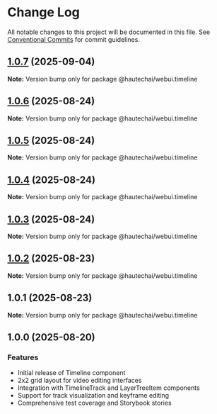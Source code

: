 # Change Log

All notable changes to this project will be documented in this file.
See [Conventional Commits](https://conventionalcommits.org) for commit guidelines.

## [1.0.7](https://github.com/HautechAI/webui/compare/@hautechai/webui.timeline@1.0.6...@hautechai/webui.timeline@1.0.7) (2025-09-04)

**Note:** Version bump only for package @hautechai/webui.timeline

## [1.0.6](https://github.com/HautechAI/webui/compare/@hautechai/webui.timeline@1.0.5...@hautechai/webui.timeline@1.0.6) (2025-08-24)

**Note:** Version bump only for package @hautechai/webui.timeline

## [1.0.5](https://github.com/HautechAI/webui/compare/@hautechai/webui.timeline@1.0.4...@hautechai/webui.timeline@1.0.5) (2025-08-24)

**Note:** Version bump only for package @hautechai/webui.timeline

## [1.0.4](https://github.com/HautechAI/webui/compare/@hautechai/webui.timeline@1.0.3...@hautechai/webui.timeline@1.0.4) (2025-08-24)

**Note:** Version bump only for package @hautechai/webui.timeline

## [1.0.3](https://github.com/HautechAI/webui/compare/@hautechai/webui.timeline@1.0.2...@hautechai/webui.timeline@1.0.3) (2025-08-24)

**Note:** Version bump only for package @hautechai/webui.timeline

## [1.0.2](https://github.com/HautechAI/webui/compare/@hautechai/webui.timeline@1.0.1...@hautechai/webui.timeline@1.0.2) (2025-08-23)

**Note:** Version bump only for package @hautechai/webui.timeline

## 1.0.1 (2025-08-23)

**Note:** Version bump only for package @hautechai/webui.timeline

## 1.0.0 (2025-08-20)

### Features

- Initial release of Timeline component
- 2x2 grid layout for video editing interfaces
- Integration with TimelineTrack and LayerTreeItem components
- Support for track visualization and keyframe editing
- Comprehensive test coverage and Storybook stories
